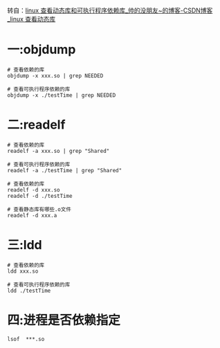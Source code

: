 ​

转自：[linux 查看动态库和可执行程序依赖库\_帅的没朋友~的博客-CSDN博客\_linux 查看动态库](https://blog.csdn.net/song240948380/article/details/124226816 "linux 查看动态库和可执行程序依赖库_帅的没朋友~的博客-CSDN博客_linux 查看动态库")


# 一:objdump

```
# 查看依赖的库
objdump -x xxx.so | grep NEEDED

# 查看可执行程序依赖的库
objdump -x ./testTime | grep NEEDED

```

# 二:readelf

```
# 查看依赖的库
readelf -a xxx.so | grep "Shared"

# 查看可执行程序依赖的库
readelf -a ./testTime | grep "Shared"

# 查看依赖的库
readelf -d xxx.so
readelf -d ./testTime

# 查看静态库有哪些.o文件
readelf -d xxx.a

```

# 三:ldd

```
# 查看依赖的库
ldd xxx.so

# 查看可执行程序依赖的库
ldd ./testTime

```

# 四:进程是否依赖指定

```
lsof  ***.so
```
​